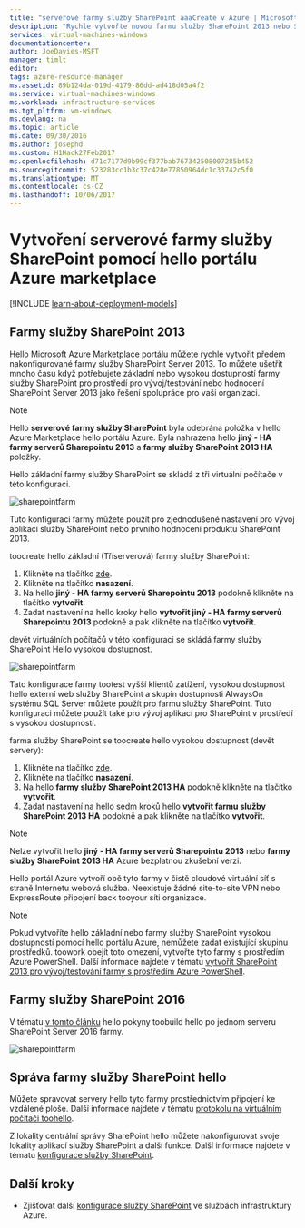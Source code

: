 ```yaml
---
title: "serverové farmy služby SharePoint aaaCreate v Azure | Microsoft Docs"
description: "Rychle vytvořte novou farmu služby SharePoint 2013 nebo SharePoint 2016 v Azure pomocí portálu Azure marketplace hello."
services: virtual-machines-windows
documentationcenter: 
author: JoeDavies-MSFT
manager: timlt
editor: 
tags: azure-resource-manager
ms.assetid: 89b124da-019d-4179-86dd-ad418d05a4f2
ms.service: virtual-machines-windows
ms.workload: infrastructure-services
ms.tgt_pltfrm: vm-windows
ms.devlang: na
ms.topic: article
ms.date: 09/30/2016
ms.author: josephd
ms.custom: H1Hack27Feb2017
ms.openlocfilehash: d71c7177d9b99cf377bab767342508007285b452
ms.sourcegitcommit: 523283cc1b3c37c428e77850964dc1c33742c5f0
ms.translationtype: MT
ms.contentlocale: cs-CZ
ms.lasthandoff: 10/06/2017
---
```

# <a name="create-sharepoint-server-farms-using-hello-azure-portal-marketplace"></a>Vytvoření serverové farmy služby SharePoint pomocí hello portálu Azure marketplace

[!INCLUDE [learn-about-deployment-models](../../../includes/learn-about-deployment-models-rm-include.md)]

## <a name="sharepoint-2013-farms"></a>Farmy služby SharePoint 2013
Hello Microsoft Azure Marketplace portálu můžete rychle vytvořit předem nakonfigurované farmy služby SharePoint Server 2013. To můžete ušetřit mnoho času když potřebujete základní nebo vysokou dostupností farmy služby SharePoint pro prostředí pro vývoj/testování nebo hodnocení SharePoint Server 2013 jako řešení spolupráce pro vaši organizaci.

> [!NOTE]
> Hello **serverové farmy služby SharePoint** byla odebrána položka v hello Azure Marketplace hello portálu Azure. Byla nahrazena hello **jiný - HA farmy serverů Sharepointu 2013** a **farmy služby SharePoint 2013 HA** položky.
>
>

Hello základní farmy služby SharePoint se skládá z tři virtuální počítače v této konfiguraci.

![sharepointfarm](./media/sharepoint-farm/Non-HAFarm.png)

Tuto konfiguraci farmy můžete použít pro zjednodušené nastavení pro vývoj aplikací služby SharePoint nebo prvního hodnocení produktu SharePoint 2013.

toocreate hello základní (Tříserverová) farmy služby SharePoint:

1. Klikněte na tlačítko [zde](https://azure.microsoft.com/marketplace/partners/sharepoint2013/sharepoint2013farmsharepoint2013-nonha/).
2. Klikněte na tlačítko **nasazení**.
3. Na hello **jiný - HA farmy serverů Sharepointu 2013** podokně klikněte na tlačítko **vytvořit**.
4. Zadat nastavení na hello kroky hello **vytvořit jiný - HA farmy serverů Sharepointu 2013** podokně a pak klikněte na tlačítko **vytvořit**.

devět virtuálních počítačů v této konfiguraci se skládá farmy služby SharePoint Hello vysokou dostupnost.

![sharepointfarm](./media/sharepoint-farm/HAFarm.png)

Tato konfigurace farmy tootest vyšší klientů zatížení, vysokou dostupnost hello externí web služby SharePoint a skupin dostupnosti AlwaysOn systému SQL Server můžete použít pro farmu služby SharePoint. Tuto konfiguraci můžete použít také pro vývoj aplikací pro SharePoint v prostředí s vysokou dostupností.

farma služby SharePoint se toocreate hello vysokou dostupnost (devět servery):

1. Klikněte na tlačítko [zde](https://azure.microsoft.com/marketplace/partners/sharepoint2013/sharepoint2013farmsharepoint2013-ha/).
2. Klikněte na tlačítko **nasazení**.
3. Na hello **farmy služby SharePoint 2013 HA** podokně klikněte na tlačítko **vytvořit**.
4. Zadat nastavení na hello sedm kroků hello **vytvořit farmu služby SharePoint 2013 HA** podokně a pak klikněte na tlačítko **vytvořit**.

> [!NOTE]
> Nelze vytvořit hello **jiný - HA farmy serverů Sharepointu 2013** nebo **farmy služby SharePoint 2013 HA** Azure bezplatnou zkušební verzi.
>
>

Hello portál Azure vytvoří obě tyto farmy v čistě cloudové virtuální síť s straně Internetu webová služba. Neexistuje žádné site-to-site VPN nebo ExpressRoute připojení back tooyour síti organizace.

> [!NOTE]
> Pokud vytvoříte hello základní nebo farmy služby SharePoint vysokou dostupností pomocí hello portálu Azure, nemůžete zadat existující skupinu prostředků. toowork obejít toto omezení, vytvořte tyto farmy s prostředím Azure PowerShell. Další informace najdete v tématu [vytvořit SharePoint 2013 pro vývoj/testování farmy s prostředím Azure PowerShell](https://technet.microsoft.com/library/mt743093.aspx#powershell).
>
>

## <a name="sharepoint-2016-farms"></a>Farmy služby SharePoint 2016
V tématu [v tomto článku](https://technet.microsoft.com/library/mt723354.aspx) hello pokyny toobuild hello po jednom serveru SharePoint Server 2016 farmy.

![sharepointfarm](./media/sharepoint-farm/SP2016Farm.png)

## <a name="managing-hello-sharepoint-farms"></a>Správa farmy služby SharePoint hello
Můžete spravovat servery hello tyto farmy prostřednictvím připojení ke vzdálené ploše. Další informace najdete v tématu [protokolu na virtuálním počítači toohello](quick-create-portal.md#connect-to-virtual-machine).

Z lokality centrální správy SharePoint hello můžete nakonfigurovat svoje lokality aplikací služby SharePoint a další funkce. Další informace najdete v tématu [konfigurace služby SharePoint](http://technet.microsoft.com/library/ee836142.aspx).

## <a name="next-steps"></a>Další kroky
* Zjišťovat další [konfigurace služby SharePoint](https://technet.microsoft.com/library/dn635309.aspx) ve službách infrastruktury Azure.

